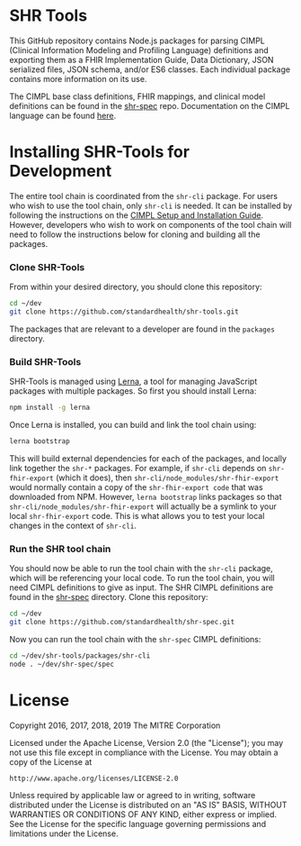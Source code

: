 # SHR Tools

This GitHub repository contains Node.js packages for parsing CIMPL (Clinical Information Modeling and Profiling Language) definitions and exporting them as a FHIR Implementation Guide, Data Dictionary, JSON serialized files, JSON schema, and/or ES6 classes. Each individual package contains more information on its use.

The CIMPL base class definitions, FHIR mappings, and clinical model definitions can be found in the [shr-spec](https://github.com/standardhealth/shr-spec) repo. Documentation on the CIMPL language can be found [here](http://standardhealthrecord.org/cimpl-doc/#cimpl6LanguageReference/).

# Installing SHR-Tools for Development

The entire tool chain is coordinated from the `shr-cli` package. For users who wish to use the tool chain, only `shr-cli` is needed. It can be installed by following the instructions on the [CIMPL Setup and Installation Guide](http://standardhealthrecord.org/cimpl-doc/#cimplInstall/). However, developers who wish to work on components of the tool chain will need to follow the instructions below for cloning and building all the packages.

### Clone SHR-Tools

From within your desired directory, you should clone this repository:
```bash
cd ~/dev
git clone https://github.com/standardhealth/shr-tools.git
```
The packages that are relevant to a developer are found in the `packages` directory.

### Build SHR-Tools

SHR-Tools is managed using [Lerna](https://github.com/lerna/lerna), a tool for managing JavaScript packages with multiple packages. So first you should install Lerna:
```bash
npm install -g lerna
```
Once Lerna is installed, you can build and link the tool chain using:
```bash
lerna bootstrap
```
This will build external dependencies for each of the packages, and locally link together the `shr-*` packages. For example, if `shr-cli` depends on `shr-fhir-export` (which it does), then `shr-cli/node_modules/shr-fhir-export` would normally contain a copy of the `shr-fhir-export code` that was downloaded from NPM. However, `lerna bootstrap` links packages so that `shr-cli/node_modules/shr-fhir-export` will actually be a symlink to your local `shr-fhir-export` code. This is what allows you to test your local changes in the context of `shr-cli`.

### Run the SHR tool chain
You should now be able to run the tool chain with the `shr-cli` package, which will be referencing your local code. To run the tool chain, you will need CIMPL definitions to give as input. The SHR CIMPL definitions are found in the [shr-spec](https://github.com/standardhealth/shr-spec) directory. Clone this repository:
```bash
cd ~/dev
git clone https://github.com/standardhealth/shr-spec.git
```
Now you can run the tool chain with the `shr-spec` CIMPL definitions:
```bash
cd ~/dev/shr-tools/packages/shr-cli
node . ~/dev/shr-spec/spec
```

# License

Copyright 2016, 2017, 2018, 2019 The MITRE Corporation

Licensed under the Apache License, Version 2.0 (the "License");
you may not use this file except in compliance with the License.
You may obtain a copy of the License at

    http://www.apache.org/licenses/LICENSE-2.0

Unless required by applicable law or agreed to in writing, software
distributed under the License is distributed on an "AS IS" BASIS,
WITHOUT WARRANTIES OR CONDITIONS OF ANY KIND, either express or implied.
See the License for the specific language governing permissions and
limitations under the License.